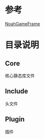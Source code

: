 # 参考

[NoahGameFrame](https://github.com/ketoo/NoahGameFrame "ketoo/NoahGameFrame")

# 目录说明

## Core

核心静态库文件

## Include

头文件

## Plugin

插件

